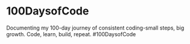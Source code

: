 # 100DaysofCode
Documenting my 100-day journey of consistent coding-small steps, big growth. Code,  learn, build, repeat. #100DaysofCode
